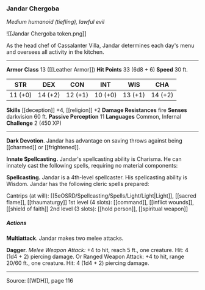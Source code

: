 ### Jandar Chergoba
_Medium humanoid (tiefling), lawful evil_

![[Jandar Chergoba token.png]]

As the head chef of Cassalanter Villa, Jandar determines each day's menu and oversees all activity in the kitchen.






---

**Armor Class** 13 ([[Leather Armor]])
**Hit Points** 33 (6d8 + 6)
**Speed** 30 ft.

| STR     | DEX     | CON     | INT     | WIS     | CHA     |
|---------|---------|---------|---------|---------|---------|
| 11 (+0) | 14 (+2) | 12 (+1) | 10 (+0) | 13 (+1) | 14 (+2) |

**Skills** [[deception]] +4, [[religion]] +2
**Damage Resistances** fire
**Senses** darkvision 60 ft.
**Passive Perception** 11
**Languages** Common, Infernal
**Challenge** 2 (450 XP)

---

**Dark Devotion**. Jandar has advantage on saving throws against being [[charmed]] or [[frightened]].

**Innate Spellcasting.** Jandar's spellcasting ability is Charisma. He can innately cast the following spells, requiring no material components:

**Spellcasting.** Jandar is a 4th-level spellcaster. His spellcasting ability is Wisdom. Jandar has the following cleric spells prepared:

Cantrips (at will): [[5eOSRD/Spellcasting/Spells/Light/Light|Light]], [[sacred flame]], [[thaumaturgy]]
1st level (4 slots): [[command]], [[inflict wounds]], [[shield of faith]]
2nd level (3 slots): [[hold person]], [[spiritual weapon]]

##### Actions
**Multiattack**. Jandar makes two melee attacks.

**Dagger**. _Melee Weapon Attack:_ +4 to hit, reach 5 ft., one creature. Hit: 4 (1d4 + 2) piercing damage. Or Ranged Weapon Attack: +4 to hit, range 20/60 ft., one creature. Hit: 4 (1d4 + 2) piercing damage.


---

Source: [[WDH]], page 116